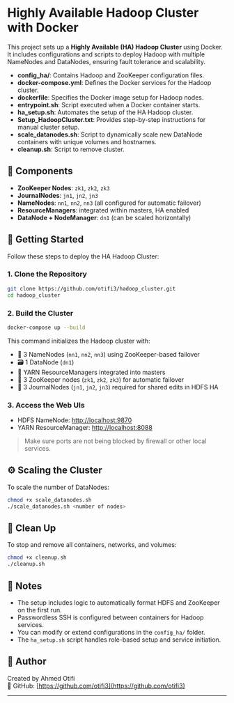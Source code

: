 # Highly Available Hadoop Cluster with Docker

This project sets up a **Highly Available (HA) Hadoop Cluster** using Docker. It includes configurations and scripts to deploy Hadoop with multiple NameNodes and DataNodes, ensuring fault tolerance and scalability.



- **config_ha/**: Contains Hadoop and ZooKeeper configuration files.
- **docker-compose.yml**: Defines the Docker services for the Hadoop cluster.
- **dockerfile**: Specifies the Docker image setup for Hadoop nodes.
- **entrypoint.sh**: Script executed when a Docker container starts.
- **ha_setup.sh**: Automates the setup of the HA Hadoop cluster.
- **Setup_HadoopCluster.txt**: Provides step-by-step instructions for manual cluster setup.
- **scale_datanodes.sh**: Script to dynamically scale new DataNode containers with unique volumes and hostnames.
- **cleanup.sh**: Script to remove cluster. 

## 🧩 Components

- **ZooKeeper Nodes**: `zk1`, `zk2`, `zk3`
- **JournalNodes**: `jn1`, `jn2`, `jn3`
- **NameNodes**: `nn1`, `nn2`, `nn3` (all configured for automatic failover)
- **ResourceManagers**: integrated within masters, HA enabled
- **DataNode + NodeManager**: `dn1` (can be scaled horizontally)


## 🚀 Getting Started

Follow these steps to deploy the HA Hadoop Cluster:

### 1. Clone the Repository

```bash
git clone https://github.com/otifi3/hadoop_cluster.git
cd hadoop_cluster
```

### 2. Build the Cluster

```bash
docker-compose up --build
```

This command initializes the Hadoop cluster with:
- 🧠 3 NameNodes (`nn1`, `nn2`, `nn3`) using ZooKeeper-based failover
- 🗃️ 1 DataNode (`dn1`)
- 🐘 YARN ResourceManagers integrated into masters
- 🦓 3 ZooKeeper nodes (`zk1`, `zk2`, `zk3`) for automatic failover
- 📓 3 JournalNodes (`jn1`, `jn2`, `jn3`) required for shared edits in HDFS HA

### 3. Access the Web UIs

- HDFS NameNode: [http://localhost:9870](http://localhost:9870)
- YARN ResourceManager: [http://localhost:8088](http://localhost:8088)

> Make sure ports are not being blocked by firewall or other local services.

## ⚙️ Scaling the Cluster

To scale the number of DataNodes:

```bash
chmod +x scale_datanodes.sh
./scale_datanodes.sh <number of nodes>
```

## 🧹 Clean Up

To stop and remove all containers, networks, and volumes:

```bash
chmod +x cleanup.sh
./cleanup.sh
```

## 📌 Notes

- The setup includes logic to automatically format HDFS and ZooKeeper on the first run.
- Passwordless SSH is configured between containers for Hadoop services.
- You can modify or extend configurations in the `config_ha/` folder.
- The `ha_setup.sh` script handles role-based setup and service initiation.

## 👤 Author

Created by Ahmed Otifi  
🔗 GitHub: [https://github.com/otifi3](https://github.com/otifi3)

---

 

